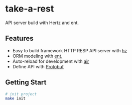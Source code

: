 # take-a-rest

API server build with Hertz and ent.

## Features

- Easy to build framework HTTP RESP API server with [hz](github.com/cloudwego/hertz/cmd/hz)
- ORM modeling with [ent.](https://github.com/ent/ent.git)
- Auto-reload for development with [air](https://github.com/cosmtrek/air)
- Define API with [Protobuf](https://github.com/protocolbuffers/protobuf.git)

## Getting Start

```bash
# init project
make init
```
